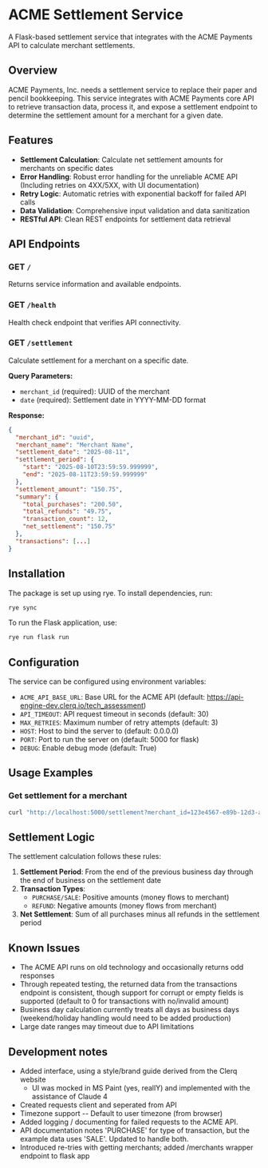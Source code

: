 # ACME Settlement Service

A Flask-based settlement service that integrates with the ACME Payments API to calculate merchant settlements.

## Overview

ACME Payments, Inc. needs a settlement service to replace their paper and pencil bookkeeping. This service integrates with ACME Payments core API to retrieve transaction data, process it, and expose a settlement endpoint to determine the settlement amount for a merchant for a given date.

## Features

- **Settlement Calculation**: Calculate net settlement amounts for merchants on specific dates
- **Error Handling**: Robust error handling for the unreliable ACME API (Including retries on 4XX/5XX, with UI documentation)
- **Retry Logic**: Automatic retries with exponential backoff for failed API calls
- **Data Validation**: Comprehensive input validation and data sanitization
- **RESTful API**: Clean REST endpoints for settlement data retrieval

## API Endpoints

### GET `/`

Returns service information and available endpoints.

### GET `/health`

Health check endpoint that verifies API connectivity.

### GET `/settlement`

Calculate settlement for a merchant on a specific date.

**Query Parameters:**

- `merchant_id` (required): UUID of the merchant
- `date` (required): Settlement date in YYYY-MM-DD format

**Response:**

```json
{
  "merchant_id": "uuid",
  "merchant_name": "Merchant Name",
  "settlement_date": "2025-08-11",
  "settlement_period": {
    "start": "2025-08-10T23:59:59.999999",
    "end": "2025-08-11T23:59:59.999999"
  },
  "settlement_amount": "150.75",
  "summary": {
    "total_purchases": "200.50",
    "total_refunds": "49.75",
    "transaction_count": 12,
    "net_settlement": "150.75"
  },
  "transactions": [...]
}
```

## Installation

The package is set up using rye. To install dependencies, run:

```bash
rye sync
```

To run the Flask application, use:

```bash
rye run flask run
```

## Configuration

The service can be configured using environment variables:

- `ACME_API_BASE_URL`: Base URL for the ACME API (default: https://api-engine-dev.clerq.io/tech_assessment)
- `API_TIMEOUT`: API request timeout in seconds (default: 30)
- `MAX_RETRIES`: Maximum number of retry attempts (default: 3)
- `HOST`: Host to bind the server to (default: 0.0.0.0)
- `PORT`: Port to run the server on (default: 5000 for flask)
- `DEBUG`: Enable debug mode (default: True)

## Usage Examples

### Get settlement for a merchant

```bash
curl "http://localhost:5000/settlement?merchant_id=123e4567-e89b-12d3-a456-426614174000&date=2025-08-11"
```

## Settlement Logic

The settlement calculation follows these rules:

1. **Settlement Period**: From the end of the previous business day through the end of business on the settlement date
2. **Transaction Types**:
   - `PURCHASE/SALE`: Positive amounts (money flows to merchant)
   - `REFUND`: Negative amounts (money flows from merchant)
3. **Net Settlement**: Sum of all purchases minus all refunds in the settlement period

## Known Issues

- The ACME API runs on old technology and occasionally returns odd responses
- Through repeated testing, the returned data from the transactions endpoint is consistent, though support for corrupt or empty fields is supported (default to 0 for transactions with no/invalid amount)
- Business day calculation currently treats all days as business days (weekend/holiday handling would need to be added production)
- Large date ranges may timeout due to API limitations

## Development notes

- Added interface, using a style/brand guide derived from the Clerq website
  - UI was mocked in MS Paint (yes, reallY) and implemented with the assistance of Claude 4
- Created requests client and seperated from API
- Timezone support -- Default to user timezone (from browser)
- Added logging / documenting for failed requests to the ACME API.
- API documentation notes 'PURCHASE' for type of transaction, but the example data uses 'SALE'. Updated to handle both.
- Introduced re-tries with getting merchants; added /merchants wrapper endpoint to flask app
